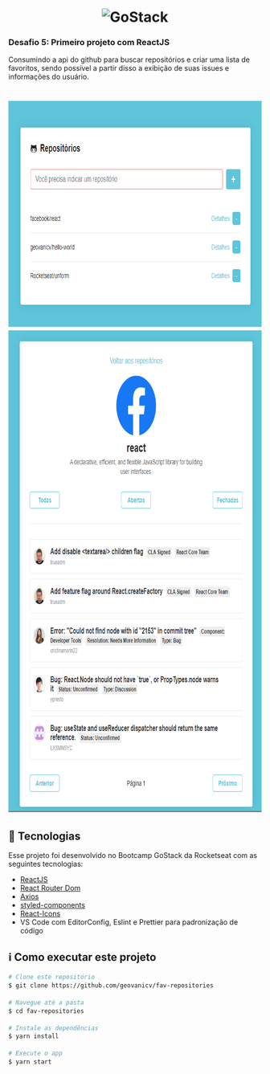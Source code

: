 <h1 align="center">
    <img alt="GoStack" src="https://rocketseat-cdn.s3-sa-east-1.amazonaws.com/bootcamp-header.png" width="200px" />
</h1>

<h3>
  Desafio 5: Primeiro projeto com ReactJS
</h3>

Consumindo a api do github para buscar repositórios e criar uma lista de favoritos, sendo possível a partir disso a exibição de suas issues e informações do usuário. 

<h1 align="center">
    <img alt="GoStack" src="img/img-1.PNG" width="771px" height="450px" />
    <img alt="GoStack" src="img/img-1-2.PNG" width="761px" height="959px" />
</h1>

## :rocket: Tecnologias

Esse projeto foi desenvolvido no Bootcamp GoStack da Rocketseat com as seguintes tecnologias:

-  [ReactJS](https://reactjs.org/)
-  [React Router Dom](https://reacttraining.com/react-router/web/guides/quick-start)
-  [Axios](https://github.com/axios/axios)
-  [styled-components](https://www.styled-components.com/)
-  [React-Icons](https://react-icons.netlify.com/)
-  VS Code com EditorConfig, Eslint e Prettier para padronização de código
## :information_source: Como executar este projeto

```bash
# Clone este repositório
$ git clone https://github.com/geovanicv/fav-repositories

# Navegue até a pasta
$ cd fav-repositories

# Instale as dependências
$ yarn install

# Execute o app
$ yarn start
```
